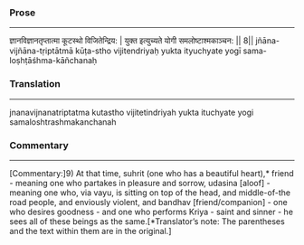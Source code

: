 ### Prose 
 --- 
ज्ञानविज्ञानतृप्तात्मा कूटस्थो विजितेन्द्रिय: |
युक्त इत्युच्यते योगी समलोष्टाश्मकाञ्चन: || 8||
jñāna-vijñāna-tṛiptātmā kūṭa-stho vijitendriyaḥ
yukta ityuchyate yogī sama-loṣhṭāśhma-kāñchanaḥ

### Translation 
 --- 
jnanavijnanatriptatma kutastho vijitetindriyah yukta ituchyate yogi samaloshtrashmakanchanah

### Commentary 
 --- 
[Commentary:]9) At that time, suhrit (one who has a beautiful heart),* friend - meaning one who partakes in pleasure and sorrow, udasina [aloof] - meaning one who, via vayu, is sitting on top of the head, and middle-of-the road people, and enviously violent, and bandhav [friend/companion] - one who desires goodness - and one who performs Kriya - saint and sinner - he sees all of these beings as the same.[*Translator’s note: The parentheses and the text within them are in the original.]